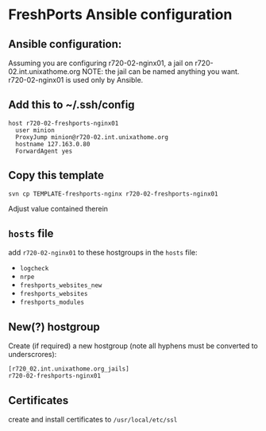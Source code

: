 # FreshPorts Ansible configuration

## Ansible configuration:

Assuming you are configuring r720-02-nginx01, a jail on r720-02.int.unixathome.org
NOTE: the jail can be named anything you want. r720-02-nginx01 is used only by 
      Ansible.

## Add this to ~/.ssh/config

    host r720-02-freshports-nginx01
      user minion
      ProxyJump minion@r720-02.int.unixathome.org
      hostname 127.163.0.80
      ForwardAgent yes

## Copy this template

    svn cp TEMPLATE-freshports-nginx r720-02-freshports-nginx01

Adjust value contained therein

## `hosts` file

add `r720-02-nginx01` to these hostgroups in the `hosts` file:

* `logcheck`
* `nrpe`
* `freshports_websites_new`
* `freshports_websites`
* `freshports_modules`

## New(?) hostgroup

Create (if required) a new hostgroup (note all hyphens must be converted to underscrores):


    [r720_02.int.unixathome.org_jails]
    r720-02-freshports-nginx01


## Certificates

create and install certificates to `/usr/local/etc/ssl`




